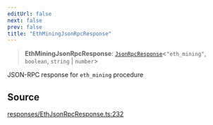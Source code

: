 ```yaml
---
editUrl: false
next: false
prev: false
title: "EthMiningJsonRpcResponse"
---
```


> **EthMiningJsonRpcResponse**: [`JsonRpcResponse`](/reference/tevm/jsonrpc/type-aliases/jsonrpcresponse/)\<`"eth_mining"`, `boolean`, `string` \| `number`\>

JSON-RPC response for `eth_mining` procedure

## Source

[responses/EthJsonRpcResponse.ts:232](https://github.com/evmts/tevm-monorepo/blob/main/packages/procedures-types/src/responses/EthJsonRpcResponse.ts#L232)
